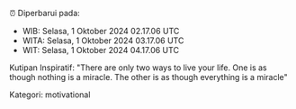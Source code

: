 ⏰ Diperbarui pada:
- WIB: Selasa, 1 Oktober 2024 02.17.06 UTC
- WITA: Selasa, 1 Oktober 2024 03.17.06 UTC
- WIT: Selasa, 1 Oktober 2024 04.17.06 UTC

Kutipan Inspiratif:
"There are only two ways to live your life. One is as though nothing is a miracle. The other is as though everything is a miracle"


Kategori: motivational

